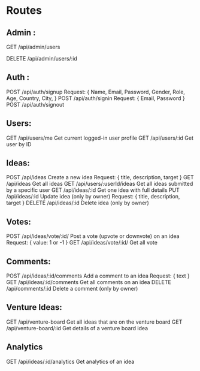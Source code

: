 # Routes

## Admin :

GET /api/admin/users

DELETE /api/admin/users/:id

## Auth :

POST /api/auth/signup
    Request: {
        Name,
        Email,
        Password,
        Gender,
        Role,
        Age,
        Country,
        City,
    }
POST /api/auth/signin
    Request:  {
        Email,
        Password
    }
POST /api/auth/signout

## Users:

GET /api/users/me Get current logged-in user profile
GET /api/users/:id Get user by ID

## Ideas:

POST /api/ideas Create a new idea 
    Request: {
        title,
        description,
        target
    }
GET /api/ideas Get all ideas
GET /api/users/:userId/ideas Get all ideas submitted by a specific user
GET /api/ideas/:id Get one idea with full details
PUT /api/ideas/:id Update idea (only by owner) 
    Request: {
        title,
        description,
        target
    }
DELETE /api/ideas/:id Delete idea (only by owner)

## Votes:

POST /api/ideas/vote/:id/ Post a vote (upvote or downvote) on an idea 
    Request: {
    value: 1 or -1
    }
GET /api/ideas/vote/:id/ Get all vote

## Comments:

POST /api/ideas/:id/comments Add a comment to an idea 
    Request: { text }
GET /api/ideas/:id/comments Get all comments on an idea
DELETE /api/comments/:id Delete a comment (only by owner)

## Venture Ideas:

GET /api/venture-board Get all ideas that are on the venture board
GET /api/venture-board/:id Get details of a venture board idea

## Analytics

GET /api/ideas/:id/analytics Get analytics of an idea
